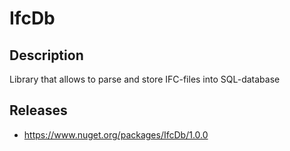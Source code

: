 # IfcDb

## Description
Library that allows to parse and store IFC-files into SQL-database

## Releases

- https://www.nuget.org/packages/IfcDb/1.0.0
